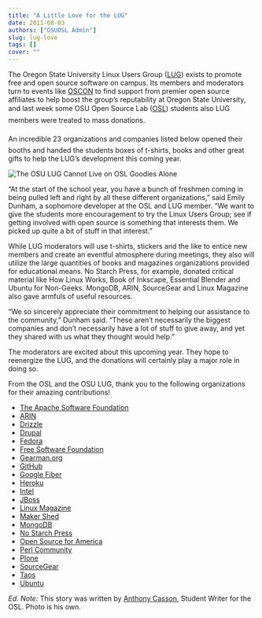 ```yaml
---
title: "A Little Love for the LUG"
date: 2011-08-03
authors: ["OSUOSL Admin"]
slug: lug-love
tags: []
cover: ""
---
```


The Oregon State University Linux Users Group ([LUG](http://lug.oregonstate.edu/)) exists to promote free and open
source software on campus. Its members and moderators turn to events like [OSCON](http://oscon.com/) to find support
from premier open source affiliates to help boost the group’s reputability at Oregon State University, and last week
some OSU Open Source Lab ([OSL](/)) students also LUG members were treated to mass donations.

An incredible 23 organizations and companies listed below opened their booths and handed the students boxes of t-shirts,
books and other great gifts to help the LUG’s development this coming year.

![The OSU LUG Cannot Live on OSL Goodies Alone](/images/swag_osl.jpg)

“At the start of the school year, you have a bunch of freshmen coming in being pulled left and right by all these
different organizations,” said Emily Dunham, a sophomore developer at the OSL and LUG member. “We want to give the
students more encouragement to try the Linux Users Group; see if getting involved with open source is something that
interests them. We picked up quite a bit of stuff in that interest.”

While LUG moderators will use t-shirts, stickers and the like to entice new members and create an eventful atmosphere
during meetings, they also will utilize the large quantities of books and magazines organizations provided for
educational means. No Starch Press, for example, donated critical material like How Linux Works, Book of Inkscape,
Essential Blender and Ubuntu for Non-Geeks. MongoDB, ARIN, SourceGear and Linux Magazine also gave armfuls of useful
resources.

“We so sincerely appreciate their commitment to helping our assistance to the community,” Dunham said. “These aren’t
necessarily the biggest companies and don’t necessarily have a lot of stuff to give away, and yet they shared with us
what they thought would help.”

The moderators are excited about this upcoming year. They hope to reenergize the LUG, and the donations will certainly
play a major role in doing so.

From the OSL and the OSU LUG, thank you to the following organizations for their amazing contributions!

- [The Apache Software Foundation](http://www.apache.org/)
- [ARIN](https://www.arin.net/)
- [Drizzle](http://www.drizzle.org/)
- [Drupal](http://drupal.org/)
- [Fedora](http://fedoraproject.org/)
- [Free Software Foundation](http://www.fsf.org/)
- [Gearman.org](http://gearman.org/)
- [GitHub](https://github.com/)
- [Google Fiber](http://www.google.com/appserve/fiberrfi/)
- [Heroku](http://www.heroku.com/)
- [Intel](http://www.intel.com/content/www/us/en/homepage.html)
- [JBoss](http://www.jboss.org/)
- [Linux Magazine](http://www.linux-mag.com/)
- [Maker Shed](http://www.makershed.com/)
- [MongoDB](http://mariadb.org/%3EMariaDB%3C/a%3E%3C/li%3E%3Cli%3E%3Ca%20href=)
- [No Starch Press](http://nostarch.com/)
- [Open Source for America](http://opensourceforamerica.org/)
- [Perl Community](http://www.perl.org/community.html)
- [Plone](http://plone.org/)
- [SourceGear](http://www.sourcegear.com/)
- [Taos](http://www.taos.com/)
- [Ubuntu](http://www.ubuntu.com/)

_Ed. Note:_ This story was written by [Anthony Casson](http://twitter.com/ascasson), Student Writer for the OSL. Photo
is his own.
